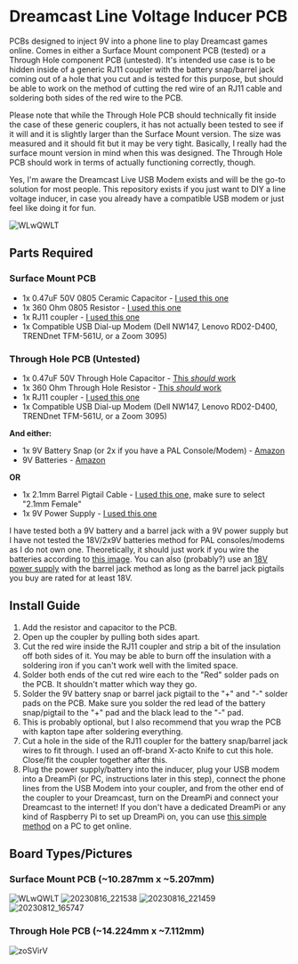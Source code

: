 # Dreamcast Line Voltage Inducer PCB
PCBs designed to inject 9V into a phone line to play Dreamcast games online. Comes in either a Surface Mount component PCB (tested) or a Through Hole component PCB (untested). It's intended use case is to be hidden inside of a generic RJ11 coupler with the battery snap/barrel jack coming out of a hole that you cut and is tested for this purpose, but should be able to work on the method of cutting the red wire of an RJ11 cable and soldering both sides of the red wire to the PCB.

Please note that while the Through Hole PCB should technically fit inside the case of these generic couplers, it has not actually been tested to see if it will and it is slightly larger than the Surface Mount version. The size was measured and it should fit but it may be very tight. Basically, I really had the surface mount version in mind when this was designed. The Through Hole PCB should work in terms of actually functioning correctly, though.

Yes, I'm aware the Dreamcast Live USB Modem exists and will be the go-to solution for most people. This repository exists if you just want to DIY a line voltage inducer, in case you already have a compatible USB modem or just feel like doing it for fun.

![WLwQWLT](https://github.com/joshman196/Dreamcast-Line-Voltage-Inducer/assets/114156648/7385febe-156f-481f-be75-710efa6102c5)

## Parts Required
### Surface Mount PCB
- 1x 0.47uF 50V 0805 Ceramic Capacitor - [I used this one](https://www.digikey.com/en/products/detail/samsung-electro-mechanics/CL21B474KBFNNNG/3894539)
- 1x 360 Ohm 0805 Resistor - [I used this one](https://www.digikey.com/en/products/detail/yageo/RC0805FR-07360RL/727886)
- 1x RJ11 coupler - [I used this one](https://www.amazon.com/dp/B09KX17R23?psc=1&)
- 1x Compatible USB Dial-up Modem (Dell NW147, Lenovo RD02-D400, TRENDnet TFM-561U, or a Zoom 3095)

### Through Hole PCB (Untested)
- 1x 0.47uF 50V Through Hole Capacitor - [This *should* work](https://www.digikey.com/en/products/detail/w%C3%BCrth-elektronik/860010672004/5726903)
- 1x 360 Ohm Through Hole Resistor - [This *should* work](https://www.digikey.com/en/products/detail/stackpole-electronics-inc/CF18JT360R/1741690)
- 1x RJ11 coupler - [I used this one](https://www.amazon.com/dp/B09KX17R23?psc=1&)
- 1x Compatible USB Dial-up Modem (Dell NW147, Lenovo RD02-D400, TRENDnet TFM-561U, or a Zoom 3095)

**And either:**
- 1x 9V Battery Snap (or 2x if you have a PAL Console/Modem) - [Amazon](https://www.amazon.com/Battery-Connector-Plastic-Experiment-Equipment/dp/B08SL9X2YC)
- 9V Batteries - [Amazon](https://www.amazon.com/VONIKO-9V-Batteries-Alkaline-Battery/dp/B07RZ9PMQH/ref=sr_1_9?crid=9077FOBCDWF6&keywords=9v+battery&qid=1704714967&sprefix=9v+battery%2Caps%2C165&sr=8-9)

**OR**

- 1x 2.1mm Barrel Pigtail Cable - [I used this one,](https://www.ledsupply.com/accessories/dc-barrel-plug-pigtail-cable) make sure to select "2.1mm Female"
- 1x 9V Power Supply - [I used this one](https://www.amazon.com/dp/B0BLYS33ZP)

I have tested both a 9V battery and a barrel jack with a 9V power supply but I have not tested the 18V/2x9V batteries method for PAL consoles/modems as I do not own one. Theoretically, it should just work if you wire the batteries according to [this image](https://www.segasaturnshiro.com/wp-content/uploads/2022/06/LVI-PAL-1024x819.jpg). You can also (probably?) use an [18V power supply](https://www.amazon.co.uk/TKDY-Supply-Adapter-Electronics-Positive-Black/dp/B0BRPKVB5P/ref=sr_1_3?crid=2C0WTNA4J7N3&keywords=18v+power+supply&qid=1692327609&sprefix=18v+power+supp%2Caps%2C270&sr=8-3) with the barrel jack method as long as the barrel jack pigtails you buy are rated for at least 18V.

## Install Guide
1. Add the resistor and capacitor to the PCB.
2. Open up the coupler by pulling both sides apart.
3. Cut the red wire inside the RJ11 coupler and strip a bit of the insulation off both sides of it. You may be able to burn off the insulation with a soldering iron if you can't work well with the limited space.
4. Solder both ends of the cut red wire each to the "Red" solder pads on the PCB. It shouldn't matter which way they go.
5. Solder the 9V battery snap or barrel jack pigtail to the "+" and "-" solder pads on the PCB. Make sure you solder the red lead of the battery snap/pigtail to the "+" pad and the black lead to the "-" pad.
6. This is probably optional, but I also recommend that you wrap the PCB with kapton tape after soldering everything.
7. Cut a hole in the side of the RJ11 coupler for the battery snap/barrel jack wires to fit through. I used an off-brand X-acto Knife to cut this hole. Close/fit the coupler together after this.
8. Plug the power supply/battery into the inducer, plug your USB modem into a DreamPi (or PC, instructions later in this step), connect the phone lines from the USB Modem into your coupler, and from the other end of the coupler to your Dreamcast, turn on the DreamPi and connect your Dreamcast to the internet! If you don't have a dedicated DreamPi or any kind of Raspberry Pi to set up DreamPi on, you can use [this simple method](https://www.dreamcast-talk.com/forum/viewtopic.php?t=12731) on a PC to get online.

## Board Types/Pictures

### Surface Mount PCB (~10.287mm x ~5.207mm)
![WLwQWLT](https://github.com/joshman196/Dreamcast-Line-Voltage-Inducer/assets/114156648/7385febe-156f-481f-be75-710efa6102c5)
![20230816_221538](https://github.com/joshman196/Dreamcast-Line-Voltage-Inducer/assets/114156648/e033147f-3bba-42b8-867b-b44a83a18f96)
![20230816_221459](https://github.com/joshman196/Dreamcast-Line-Voltage-Inducer/assets/114156648/0a040784-087d-47ef-89cf-df0fc1243408)
![20230812_165747](https://github.com/joshman196/Dreamcast-Line-Voltage-Inducer/assets/114156648/a589aa6d-1d60-4130-9684-163ea989bfdc)

### Through Hole PCB (~14.224mm x ~7.112mm)
![zoSVirV](https://github.com/joshman196/Dreamcast-Line-Voltage-Inducer/assets/114156648/812123d8-5999-4744-a643-89d6e8038d44)
